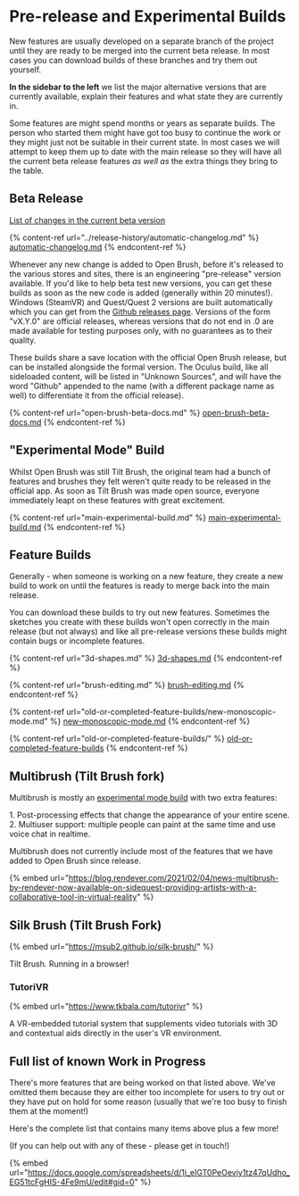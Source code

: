 # Pre-release and Experimental Builds

New features are usually developed on a separate branch of the project until they are ready to be merged into the current beta release. In most cases you can download builds of these branches and try them out yourself.

**In the sidebar to the left** we list the major alternative versions that are currently available, explain their features and what state they are currently in.&#x20;

Some features are might spend months or years as separate builds. The person who started them might have got too busy to continue the work or they might just not be suitable in their current state. In most cases we will attempt to keep them up to date with the main release so they will have all the current beta release features _as well as_ the extra things they bring to the table.

## Beta Release

[List of changes in the current beta version](https://docs.openbrush.app/release-history/automatic-changelog)

{% content-ref url="../release-history/automatic-changelog.md" %}
[automatic-changelog.md](../release-history/automatic-changelog.md)
{% endcontent-ref %}

Whenever any new change is added to Open Brush, before it's released to the various stores and sites, there is an engineering "pre-release" version available. If you'd like to help beta test new versions, you can get these builds as soon as the new code is added (generally within 20 minutes!). Windows (SteamVR) and Quest/Quest 2 versions are built automatically which you can get from the [Github releases page](https://github.com/icosa-foundation/open-brush/releases). Versions of the form "vX.Y.0" are official releases, whereas versions that do not end in .0 are made available for testing purposes only, with no guarantees as to their quality.

These builds share a save location with the official Open Brush release, but can be installed alongside the formal version. The Oculus build, like all sideloaded content, will be listed in "Unknown Sources", and will have the word "Github" appended to the name (with a different package name as well) to differentiate it from the official release).

{% content-ref url="open-brush-beta-docs.md" %}
[open-brush-beta-docs.md](open-brush-beta-docs.md)
{% endcontent-ref %}

## "Experimental Mode" Build

Whilst Open Brush was still Tilt Brush, the original team had a bunch of features and brushes they felt weren't quite ready to be released in the official app. As soon as Tilt Brush was made open source, everyone immediately leapt on these features with great excitement.

{% content-ref url="main-experimental-build.md" %}
[main-experimental-build.md](main-experimental-build.md)
{% endcontent-ref %}

## Feature Builds

Generally - when someone is working on a new feature, they create a new build to work on until the features is ready to merge back into the main release.

You can download these builds to try out new features. Sometimes the sketches you create with these builds won't open correctly in the main release (but not always) and like all pre-release versions these builds might contain bugs or incomplete features.

{% content-ref url="3d-shapes.md" %}
[3d-shapes.md](3d-shapes.md)
{% endcontent-ref %}

{% content-ref url="brush-editing.md" %}
[brush-editing.md](brush-editing.md)
{% endcontent-ref %}

{% content-ref url="old-or-completed-feature-builds/new-monoscopic-mode.md" %}
[new-monoscopic-mode.md](old-or-completed-feature-builds/new-monoscopic-mode.md)
{% endcontent-ref %}

{% content-ref url="old-or-completed-feature-builds/" %}
[old-or-completed-feature-builds](old-or-completed-feature-builds/)
{% endcontent-ref %}

## Multibrush (Tilt Brush fork)

Multibrush is mostly an [experimental mode build](main-experimental-build.md) with two extra features:

1\. Post-processing effects that change the appearance of your entire scene.\
2\. Multiuser support: multiple people can paint at the same time and use voice chat in realtime.

Multibrush does not currently include most of the features that we have added to Open Brush since release.

{% embed url="https://blog.rendever.com/2021/02/04/news-multibrush-by-rendever-now-available-on-sidequest-providing-artists-with-a-collaborative-tool-in-virtual-reality" %}

## Silk Brush (Tilt Brush Fork)

{% embed url="https://msub2.github.io/silk-brush/" %}

Tilt Brush. Running in a browser!

### TutoriVR

{% embed url="https://www.tkbala.com/tutorivr" %}

A VR-embedded tutorial system that supplements video tutorials with 3D and contextual aids directly in the user's VR environment.

## Full list of known Work in Progress

There's more features that are being worked on that listed above. We've omitted them because they are either too incomplete for users to try out or they have put on hold for some reason (usually that we're too busy to finish them at the moment!)

Here's the complete list that contains many items above plus a few more!

(If you can help out with any of these - please get in touch!)

{% embed url="https://docs.google.com/spreadsheets/d/1j_eIGT0PeOeviy1tz47qUdho_EG51tcFgHIS-4Fe9mU/edit#gid=0" %}

